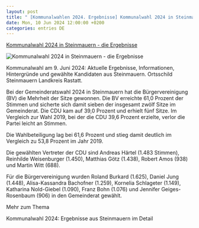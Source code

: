 ```yaml
---
layout: post
title: " [Kommunalwahlen 2024. Ergebnisse] Kommunalwahl 2024 in Steinmauern - die Ergebnisse"
date: Mon, 10 Jun 2024 12:00:00 +0200
categories: entries DE
---
```

[Kommunalwahl 2024 in Steinmauern - die Ergebnisse](https://bnn.de/mittelbaden/rastatt/steinmauern/kommunalwahl-steinmauern-2024-ergebnisse)

![Kommunalwahl 2024 in Steinmauern - die Ergebnisse](https://static.bnn.de/mittelbaden/rastatt/steinmauern/Steinmauer_Ortsschild.jpg-ns4h8v/alternates/LANDSCAPE_13x7_BASE/Steinmauer_Ortsschild.jpg)

Kommunalwahl am 9. Juni 2024: Aktuelle Ergebnisse, Informationen, Hintergründe und gewählte Kandidaten aus Steinmauern. Ortsschild Steinmauern Landkreis Rastatt.

Bei der Gemeinderatswahl 2024 in Steinmauern hat die Bürgervereinigung (BV) die Mehrheit der Sitze gewonnen. Die BV erreichte 61,0 Prozent der Stimmen und sicherte sich damit sieben der insgesamt zwölf Sitze im Gemeinderat. Die CDU kam auf 39,0 Prozent und erhielt fünf Sitze. Im Vergleich zur Wahl 2019, bei der die CDU 39,6 Prozent erzielte, verlor die Partei leicht an Stimmen.

Die Wahlbeteiligung lag bei 61,6 Prozent und stieg damit deutlich im Vergleich zu 53,8 Prozent im Jahr 2019.

Die gewählten Vertreter der CDU sind Andreas Härtel (1.483 Stimmen), Reinhilde Weisenburger (1.450), Matthias Götz (1.438), Robert Amos (938) und Martin Witt (688).

Für die Bürgervereinigung wurden Roland Burkard (1.625), Daniel Jung (1.448), Alisa-Kassandra Bachofner (1.259), Kornelia Schlageter (1.149), Katharina Nold-Giebel (1.090), Franz Bohn (1.076) und Jennifer Geiges-Rosenbaum (906) in den Gemeinderat gewählt.

Mehr zum Thema

Kommunalwahl 2024: Ergebnisse aus Steinmauern im Detail

